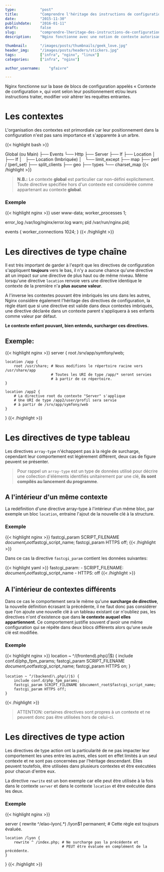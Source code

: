```yaml
---
type:           "post"
title:          "Comprendre l'héritage des instructions de configuration de Nginx"
date:           "2015-11-30"
publishdate:    "2016-01-11"
draft:          false
slug:           "comprendre-lheritage-des-instructions-de-configuration-de-nginx"
description:    "Nginx fonctionne avec une notion de contexte autorisant certaines instructions de configuration. Nous évoquons dans cet article comment Nginx traite et organise ces différents blocs."

thumbnail:      "/images/posts/thumbnails/geek_love.jpg"
header_img:     "/images/posts/headers/stickers.jpg"
tags:           ["infra", "nginx", "linux"]
categories:     ["infra", "nginx"]

author_username:    "gfaivre"

---
```



Nginx fonctionne sur la base de blocs de configuration appelés « Contexte de configuration », qui vont selon leur positionnement et/ou leurs instructions traiter, modifier voir altérer les requêtes entrantes.<!--more-->

# Les contextes

L'organisation des contextes est primordiale car leur positionnement dans la configuration n'est pas sans importance et s'apparente à un arbre.

{{< highlight bash >}}

Global (ou Main)
├── Events
└── Http
    ├── Server
    ├── If
    ├── Location
    │   ├── If
    │   ├── Location (Imbriquée)
    │   └── limit_except
    ├── map
    ├── perl / (perl_set)
    ├── split_clients
    ├── geo
    ├── types
    └── charset_map
{{< /highlight >}}

> **N.B.:** Le contexte **global** est particulier car non-défini explicitement. Toute directive spécifiée hors d'un contexte est considérée comme appartenant au contexte **global**.

### Exemple

{{< highlight nginx >}}
user www-data;
worker_processes 1;

error_log /var/log/nginx/error.log warn;
pid /var/run/nginx.pid;

events {
    worker_connections 1024;
}
{{< /highlight >}}


# Les directives de type chaîne

Il est très important de garder à l'esprit que les directives de configuration s'appliquent **toujours** vers le bas, il n'y a aucune chance qu'une directive ait un impact sur une directive de plus haut ou de même niveau.
Même lorsqu'une directive `location` renvoie vers une directive identique le contexte de la première n'a **plus aucune valeur**.

A l'inverse les contextes pouvant être imbriqués les uns dans les autres, Nginx considère également l'héritage des directives de configuration, la règle étant que si une directive est valide dans deux contextes imbriqués, une directive déclarée dans un contexte parent s'appliquera à ses enfants comme valeur par défaut.

**Le contexte enfant pouvant, bien entendu, surcharger ces directives.**


## Exemple:

{{< highlight nginx >}}
server {
    root /srv/app/symfony/web;

    location /app {
        root /usr/share; # Nous modifions le répertoire racine vers /usr/share/app
                         # Toutes les URI de type /app/* seront servies
                         # à partir de ce répertoire.
    }

    location /app2 {
        # La directive root du contexte "Server" s'applique
        # Une URI de type /app2/user/profil sera servie
        # à partir de /srv/app/symfony/web
    }
}
{{< /highlight >}}

# Les directives de type tableau

Les directives `array-type` n'échappent pas à la règle de surcharge, cependant leur comportement est légèrement différent, deux cas de figure peuvent se présenter.

> Pour rappel un `array-type` est un type de données utilisé pour décrire une collection d'éléments identifiés unitairement par une clé, **ils sont compilés au lancement du programme**.

## A l'intérieur d'un même contexte

La redéfinition d'une directive array-type à l'intérieur d'un même bloc, par exemple un bloc `location`, entraine l'ajout de la nouvelle clé à la structure.

### Exemple

{{< highlight nginx >}}
fastcgi_param SCRIPT_FILENAME $document_root$fastcgi_script_name;
fastcgi_param HTTPS off;
{{< /highlight >}}


Dans ce cas la directive `fastcgi_param` contient les données suivantes:

{{< highlight yaml >}}
fastcgi_param:
    - SCRIPT_FILENAME: $document_root$fastcgi_script_name
    - HTTPS: off
{{< /highlight >}}


## A l'intérieur de contextes différents

Dans ce cas le comportement sera le même qu'une **surcharge de directive**, la nouvelle définition écrasant la précédente, il ne faut donc pas considérer que l'on ajoute une nouvelle clé à un tableau existant car n'oubliez pas, les directives n'ont d'existence que dans **le contexte auquel elles appartiennent**.
Ce comportement justifie souvent d'avoir une même configuration qui se répête dans deux blocs différents alors qu'une seule clé est modifiée.

### Exemple

{{< highlight nginx >}}
    location ~ ^/(frontend)\.php(/|$) {
        include conf.d/php_fpm_params;
        fastcgi_param SCRIPT_FILENAME $document_root$fastcgi_script_name;
        fastcgi_param HTTPS on;
    }

    location ~ ^/(backend)\.php(/|$) {
        include conf.d/php_fpm_params;
        fastcgi_param SCRIPT_FILENAME $document_root$fastcgi_script_name;
        fastcgi_param HTTPS off;
    }
{{< /highlight >}}

> ATTENTION: certaines directives sont propres à un contexte et ne peuvent donc pas être utilisées hors de celui-ci.

# Les directives de type action

Les directives de type action ont la particularité de ne pas impacter leur comportement les unes entre les autres, elles sont en effet limités à un seul contexte et ne sont pas concernées par l'héritage descendant.
Elles peuvent toutefois, être utilisées dans plusieurs contextes et être exécutées pour chacun d'entre eux.

La directive `rewrite` est un bon exemple car elle peut être utilisée à la fois dans le contexte `server` et dans le contexte `location` et être exécutée dans les deux.

### Exemple

{{< highlight nginx >}}

server {
    rewrite ^/elao-lyon(.*) /lyon$1 permanent; # Cette règle est toujours évaluée.

    location /lyon {
        rewrite ^ /index.php; # Ne surcharge pas la précédente et
                              # PEUT être évaluée en complément de la précédente.
    }
}
{{< /highlight >}}
